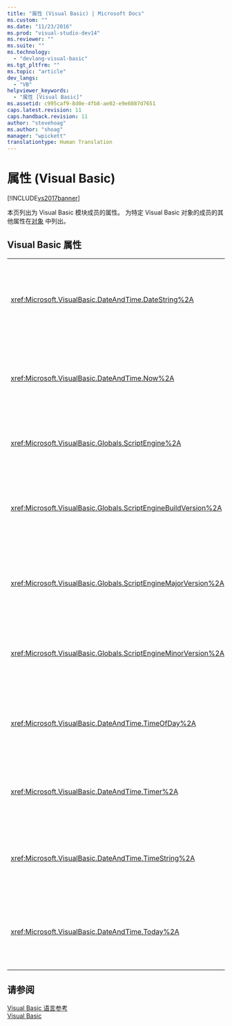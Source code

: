 ```yaml
---
title: "属性 (Visual Basic) | Microsoft Docs"
ms.custom: ""
ms.date: "11/23/2016"
ms.prod: "visual-studio-dev14"
ms.reviewer: ""
ms.suite: ""
ms.technology: 
  - "devlang-visual-basic"
ms.tgt_pltfrm: ""
ms.topic: "article"
dev_langs: 
  - "VB"
helpviewer_keywords: 
  - "属性 [Visual Basic]"
ms.assetid: c995caf9-8d0e-4fb8-ae02-e9e6087d7651
caps.latest.revision: 11
caps.handback.revision: 11
author: "stevehoag"
ms.author: "shoag"
manager: "wpickett"
translationtype: Human Translation
---
```

# 属性 (Visual Basic)
[!INCLUDE[vs2017banner](../../csharp/includes/vs2017banner.md)]

本页列出为 Visual Basic 模块成员的属性。  为特定 Visual Basic 对象的成员的其他属性在[对象](../../visual-basic/language-reference/objects/index.md) 中列出。  
  
## Visual Basic 属性  
  
|||  
|-|-|  
|<xref:Microsoft.VisualBasic.DateAndTime.DateString%2A>|返回或设置一个 `String` 值，该值表示与系统对应的当前日期。|  
|<xref:Microsoft.VisualBasic.DateAndTime.Now%2A>|返回一个 `Date` 值，该值包含与系统对应的当前日期和时间。|  
|<xref:Microsoft.VisualBasic.Globals.ScriptEngine%2A>|返回一个表示当前使用的运行时的 `String`。|  
|<xref:Microsoft.VisualBasic.Globals.ScriptEngineBuildVersion%2A>|返回一个 `Integer`，它包含当前使用的运行时的内部版本号。|  
|<xref:Microsoft.VisualBasic.Globals.ScriptEngineMajorVersion%2A>|返回一个 `Integer`，该整数包含当前使用的运行时主版本号。|  
|<xref:Microsoft.VisualBasic.Globals.ScriptEngineMinorVersion%2A>|返回一个 `Integer`，它包含当前使用的运行时次版本号。|  
|<xref:Microsoft.VisualBasic.DateAndTime.TimeOfDay%2A>|返回或设置 `Date` 值，该值包含与系统对应的当前时间。|  
|<xref:Microsoft.VisualBasic.DateAndTime.Timer%2A>|返回一个 `Double` 值，该值表示午夜之后的秒数。|  
|<xref:Microsoft.VisualBasic.DateAndTime.TimeString%2A>|返回或设置一个 `String` 值，它表示系统的当前时间（日）。|  
|<xref:Microsoft.VisualBasic.DateAndTime.Today%2A>|返回或设置一个 `Date` 值，该值包含对应于系统的当前日期。|  
  
## 请参阅  
 [Visual Basic 语言参考](../../visual-basic/language-reference/index.md)   
 [Visual Basic](../../visual-basic/index.md)
